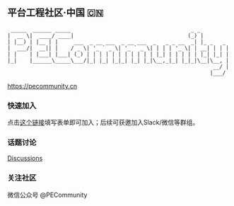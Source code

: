## 平台工程社区·中国 :cn:

````
 _____  ______ _____                                      _ _         
|  __ \|  ____/ ____|                                    (_) |        
| |__) | |__ | |     ___  _ __ ___  _ __ ___  _   _ _ __  _| |_ _   _ 
|  ___/|  __|| |    / _ \| '_ ` _ \| '_ ` _ \| | | | '_ \| | __| | | |
| |    | |___| |___| (_) | | | | | | | | | | | |_| | | | | | |_| |_| |
|_|    |______\_____\___/|_| |_| |_|_| |_| |_|\__,_|_| |_|_|\__|\__, |
                                                                 __/ |
                                                                |___/ 
````
https://pecommunity.cn

### 快速加入
点击[这个链接](https://www.wenjuan.com/s/UZBZJvwQyMS/)填写表单即可加入；后续可获邀加入Slack/微信等群组。

### 话题讨论
[Discussions](https://github.com/orgs/PECommunity/discussions )

### 关注社区
微信公众号 @PECommunity  

